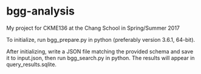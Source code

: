# bgg-analysis
My project for CKME136 at the Chang School in Spring/Summer 2017

To initialize, run bgg_prepare.py in python (preferably version 3.6.1, 64-bit).

After initializing, write a JSON file matching the provided schema and save it to input.json, then run bgg_search.py in python. The results will appear in query_results.sqlite.
